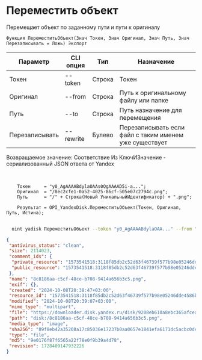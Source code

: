 ﻿---
sidebar_position: 9
---

# Переместить объект
 Перемещает объект по заданному пути и пути к оригиналу



`Функция ПереместитьОбъект(Знач Токен, Знач Оригинал, Знач Путь, Знач Перезаписывать = Ложь) Экспорт`

  | Параметр | CLI опция | Тип | Назначение |
  |-|-|-|-|
  | Токен | --token | Строка | Токен |
  | Оригинал | --from | Строка | Путь к оригинальному файлу или папке |
  | Путь | --to | Строка | Путь назначение для перемещения |
  | Перезаписывать | --rewrite | Булево | Перезаписывать если файл с таким именем уже существует |

  
  Возвращаемое значение:   Соответствие Из КлючИЗначение - сериализованный JSON ответа от Yandex

<br/>




```bsl title="Пример кода"
    Токен     = "y0_AgAAAABdylaOAAs0QgAAAAD5i-a...";
    Оригинал  = "/8ec2cfe1-0a52-4025-86cf-505e07c2794c.png";
    Путь      = "/" + Строка(Новый УникальныйИдентификатор) + ".png";

    Результат = OPI_YandexDisk.ПереместитьОбъект(Токен, Оригинал, Путь, Истина);
```



```sh title="Пример команды CLI"
    
  oint yadisk ПереместитьОбъект --token "y0_AgAAAABdylaOAA..." --from "/Альпака.png" --to "/Тестовая папка/Альпака (Перемещенная).png" --rewrite %rewrite%

```

```json title="Результат"
{
 "antivirus_status": "clean",
 "size": 2114023,
 "comment_ids": {
  "private_resource": "1573541518:3118f85db2c52d63f46739f577b98e05246dde4586b4ab1cc0e24dd78d620f05",
  "public_resource": "1573541518:3118f85db2c52d63f46739f577b98e05246dde4586b4ab1cc0e24dd78d620f05"
 },
 "name": "8c8186aa-c5cf-48ce-b708-9414a656b3c5.png",
 "exif": {},
 "created": "2024-10-08T20:38:47+03:00",
 "resource_id": "1573541518:3118f85db2c52d63f46739f577b98e05246dde4586b4ab1cc0e24dd78d620f05",
 "modified": "2024-10-08T20:39:07+03:00",
 "mime_type": "multipart",
 "file": "https://downloader.disk.yandex.ru/disk/9208eb610a8ebc365afcea9f3804f32bc9f0ee3ca14862dae8921832b46aaa15/6705a67c/gwThwhLBKYvLhQCNnqAHirWAoEC4dKsPFFzSTeWuFK5ceIUkIDC7fKzI6e0Ic1rFWZAX7ZAMHvmKl9PvgqcSEQ%3D%3D?uid=1573541518&filename=8c8186aa-c5cf-48ce-b708-9414a656b3c5.png&disposition=attachment&hash=&limit=0&content_type=multipart&owner_uid=1573541518&fsize=2114023&hid=03d7263840468e281bd0b238a26e7d0d&media_type=image&tknv=v2&etag=9e0176f87f6565a22f78e0f9b39a4d78",
 "path": "disk:/8c8186aa-c5cf-48ce-b708-9414a656b3c5.png",
 "media_type": "image",
 "sha256": "89f8eb42a35208a17c85036e17237b0aa0657e1841efa6171dc5acbc0dea9e18",
 "type": "file",
 "md5": "9e0176f87f6565a22f78e0f9b39a4d78",
 "revision": 1728409147932226
}
```
